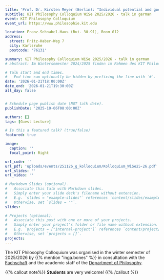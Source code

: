 ```yaml
---
title: 'Prof. Dr. Kirsten Meyer (Berlin): "Individual potential and good life"'
subtitle: KIT Philosophy Colloquium WiSe 2025/2026 - talk in german
event: KIT Philosophy Colloquium
event_url: https://www.philosophie.kit.edu

location: Franz-Schnabel-Haus (Bui. 30.91), Room 012
address:
  street: Fritz-Haber-Weg 7
  city: Karlsruhe
  postcode: '76131'

summary: KIT Philosophy Colloquium WiSe 2025/2026 - talk in german
# abstract: Im Wintersemester 2024/2025 finden im Rahmen des KIT Philosophie-Kolloquium drei Vorträge statt.

# Talk start and end times.
#   End time can optionally be hidden by prefixing the line with `#`.
date: '2026-01-21T18:00:00Z'
date_end: '2026-01-21T19:30:00Z'
all_day: false


# Schedule page publish date (NOT talk date).
publishDate: '2025-10-06T08:00:00Z'

authors: []
tags: [Guest Lecture]

# Is this a featured talk? (true/false)
featured: true

image:
  caption: ''
  focal_point: Right

url_code: ''
url_pdf: 'uploads/events/251126_g_kolloquium/Kolloquium_WiSe25-26.pdf'
url_slides: ''
url_video: ''

# Markdown Slides (optional).
#   Associate this talk with Markdown slides.
#   Simply enter your slide deck's filename without extension.
#   E.g. `slides = "example-slides"` references `content/slides/example-slides.md`.
#   Otherwise, set `slides = ""`.
slides:

# Projects (optional).
#   Associate this post with one or more of your projects.
#   Simply enter your project's folder or file name without extension.
#   E.g. `projects = ["internal-project"]` references `content/project/deep-learning/index.md`.
#   Otherwise, set `projects = []`.
projects:
---
```


The KIT Philosophy Colloquium was organised in the winter semester of 2025/2026 by {{% mention "inga.bones" %}} in consultation with the [Fachschaft](https://geistsoz.de/) and the academic staff of the [Department of Philosophy](https://www.philosophie.kit.edu). 

{{% callout note%}}
**Students** are very welcome!
{{% /callout %}}


<!-- <mark style=hlblue>Student:innen sind herzlich willkommen!</mark> -->